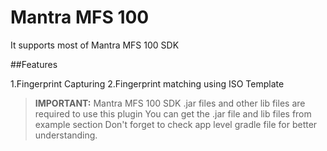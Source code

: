 # Mantra MFS 100

It supports most of Mantra MFS 100 SDK

##Features

1.Fingerprint Capturing
2.Fingerprint matching using ISO Template

> **IMPORTANT:**
> Mantra MFS 100 SDK .jar files and other lib files are required to use this plugin
> You can get the .jar file and lib files from example section
> Don't forget to check app level gradle file for better understanding.